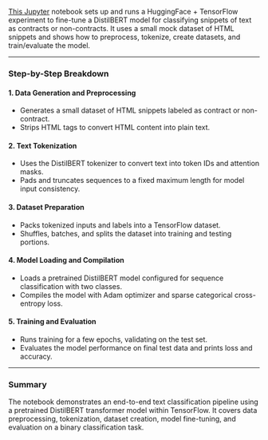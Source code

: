 [This Jupyter](https://github.com/werowe/bert/blob/main/lawinsider.ipynb) notebook sets up and runs a HuggingFace + TensorFlow experiment to fine-tune a DistilBERT model for classifying snippets of text as contracts or non-contracts. It uses a small mock dataset of HTML snippets and shows how to preprocess, tokenize, create datasets, and train/evaluate the model.

---

### Step-by-Step Breakdown

#### 1. **Data Generation and Preprocessing**
- Generates a small dataset of HTML snippets labeled as contract or non-contract.
- Strips HTML tags to convert HTML content into plain text.

#### 2. **Text Tokenization**
- Uses the DistilBERT tokenizer to convert text into token IDs and attention masks.
- Pads and truncates sequences to a fixed maximum length for model input consistency.

#### 3. **Dataset Preparation**
- Packs tokenized inputs and labels into a TensorFlow dataset.
- Shuffles, batches, and splits the dataset into training and testing portions.

#### 4. **Model Loading and Compilation**
- Loads a pretrained DistilBERT model configured for sequence classification with two classes.
- Compiles the model with Adam optimizer and sparse categorical cross-entropy loss.

#### 5. **Training and Evaluation**
- Runs training for a few epochs, validating on the test set.
- Evaluates the model performance on final test data and prints loss and accuracy.

---

### Summary

The notebook demonstrates an end-to-end text classification pipeline using a pretrained DistilBERT transformer model within TensorFlow. It covers data preprocessing, tokenization, dataset creation, model fine-tuning, and evaluation on a binary classification task.
